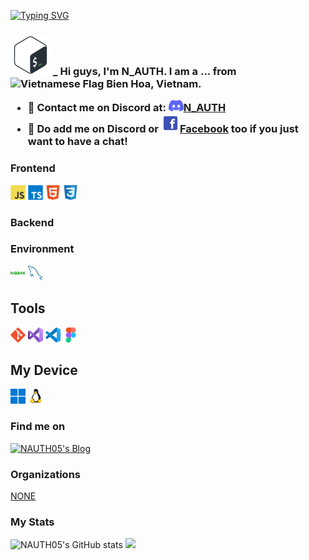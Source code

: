 [![Typing SVG](https://readme-typing-svg.herokuapp.com?font=San+Francisco&pause=500&color=056af7&vCenter=true&width=435&lines=Hi+!+I'm+N_AUTH05+%2C+Welcome+to+My+Repo)](https://github.com/NAUTH05) <br>

<h3>
  <img height="64" src="./img/bash.svg" alt="CSharp" title="CSharp"/> 
  _ <span> Hi guys, I'm <strong>N_AUTH</strong>. I am a ... from <img alt="Vietnamese Flag" src="https://cdn.countryflags.com/thumbs/vietnam/flag-400.png" width="13" /> <strong>Bien Hoa, Vietnam</strong>.

  - 💼 Contact me on Discord at: <a href="https://discord.com/users/575460242398380032" target="_blank"><img height="18" src="./img/icons/Discord.svg" alt="Discord" title="Discord"/>N_AUTH</a>
  - 💬 Do add me on Discord or <a href="https://www.facebook.com/AceGod1231" target="_blank"><img height="30" src="./img/icons/Facebook.svg" alt="Facebook" title="Facebook"/>Facebook</a> too if you just want to have a chat!
  </span>
</h3>

<h3>Frontend</h3>

<code><img height="24" src="./img/icons/javascript-original.svg" alt="Javascript" title="Javascript"/></code>
<code><img height="24" src="./img/icons/typescript-original.svg" alt="Typescript" title="Typescript"/></code>
<code><img height="24" src="./img/icons/html5-original.svg" alt="HTML5" title="HTML5"/></code>
<code><img height="24" src="./img/icons/css3-original.svg" alt="CSS3" title="CSS3"/></code>

<h3>Backend</h3>

<!--<code><img height="24" src="./img/icons/csharp-original.svg" alt="CSharp" title="CSharp"/></code>
<code><img height="24" src="./img/icons/php-original.svg" alt="PHP" title="PHP"/></code>
<code><img height="24" src="./img/icons/java-original.svg" alt="Coffee(Java)" title="Coffee(Java)"/></code>
<code><img height="24" src="./img/icons/nodejs-original.svg" alt="NodeJS" title="NodeJS"/></code>-->

<h3>Environment</h3>

<code><img height="24" src="./img/icons/environment/nginx-original.svg" alt="Nginx" title="Nginx"/></code>
<code><img height="24" src="./img/icons/environment/mysql-original.svg" alt="MySQL" title="MySQL"/></code>

<h2>Tools</h2>

<code><img height="24" src="./img/icons/tools/git-original.svg" alt="Git" title="Git"/></code>
<code><img height="24" src="./img/icons/tools/visualstudio-original.svg" alt="Visual Studio" title="Visual Studio"/></code>
<code><img height="24" src="./img/icons/tools/vscode-original.svg" alt="Visual Studio Code" title="Visual Studio Code"/></code>
<code><img height="24" src="./img/icons/tools/figma-original.svg" alt="Figma" title="Figma"/></code>

<h2>My Device</h2>

<code><img height="24" src="./img/icons/device/windows11-original.svg" alt="Windows11-PC" title="Windows11-PC"/></code>
<code><img height="24" src="./img/icons/device/linux-original.svg" alt="Linux" title="Linux"/></code>

<h3>Find me on</h3>

<a href="https://www.facebook.com/AceGod1231/">
  <img height="24" src="https://img.shields.io/badge/N_AUTH's%20Blog-282C34?logo=hexo" alt="NAUTH05's Blog" title="NAUTH05's Blog"/>
</a>

<h3>Organizations</h3>

<a href="https://github.com/NONE">NONE</a>

<h3>My Stats</h3>

<img src="https://github-readme-stats.vercel.app/api?username=NAUTH05" alt="NAUTH05's GitHub stats" />

<img src="https://github-readme-stats.vercel.app/api/top-langs/?username=NAUTH05&layout=compact" />
